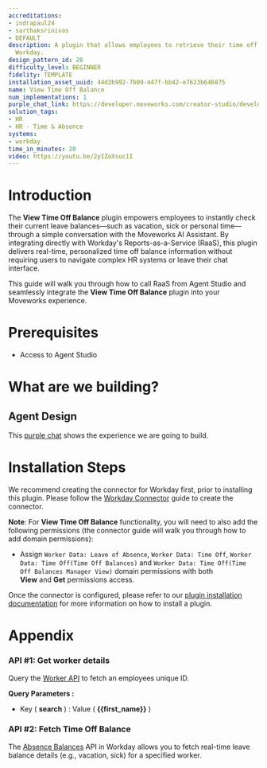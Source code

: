 ```yaml
---
accreditations:
- indrapaul24
- sarthaksrinivas
- DEFAULT
description: A plugin that allows employees to retrieve their time off balance from
  Workday.
design_pattern_id: 28
difficulty_level: BEGINNER
fidelity: TEMPLATE
installation_asset_uuid: 44d2b992-7b09-447f-bb42-e7623b646875
name: View Time Off Balance
num_implementations: 1
purple_chat_link: https://developer.moveworks.com/creator-studio/developer-tools/purple-chat?conversation=%7B%22startTimestamp%22%3A%2211%3A43+AM%22%2C%22messages%22%3A%5B%7B%22parts%22%3A%5B%7B%22richText%22%3A%22%3Cp%3EI+need+to+take+time+off%2C+how+much+balance+do+I+have%3F%3C%2Fp%3E%22%7D%5D%2C%22role%22%3A%22user%22%7D%2C%7B%22parts%22%3A%5B%7B%22reasoningSteps%22%3A%5B%7B%22richText%22%3A%22%3Cp%3E%E2%9C%A8+%3Cb%3ETriggers%3C%2Fb%3E%3Cbr%3E1.+Natural+Language%3Cbr%3E%3Cbr%3E%F0%9F%8F%83%E2%80%8D%E2%99%82%EF%B8%8F+%3Cb%3EActions%3C%2Fb%3E%3Cbr%3E1.+Query+time+off+details+for+employee%3Cbr%3E%3Cbr%3E%3C%2Fp%3E%22%2C%22status%22%3A%22success%22%7D%5D%7D%2C%7B%22richText%22%3A%22%3Cp%3E%E2%9C%85+Calling+plugin+%3Cb%3ELookup+Time+Off%3C%2Fb%3E%3Cbr%3E%E2%9C%85+Executing+action+%3Cb%3EGet+Time+Off+Type+and+Quantity%3C%2Fb%3E%3Cbr%3E%F0%9F%94%81+Summarizing+response%3C%2Fp%3E%22%7D%5D%2C%22role%22%3A%22assistant%22%7D%2C%7B%22parts%22%3A%5B%7B%22richText%22%3A%22%3Cp%3EYou+currently+have+the+following+time+off+balances%3C%2Fp%3E%22%7D%5D%2C%22role%22%3A%22assistant%22%7D%2C%7B%22parts%22%3A%5B%7B%22richText%22%3A%22%3Cp%3E1%3A+Employee+Time+Off+%28USA%29%3A+196+Hours%3Cbr%3E%5Cn2%3A+Sick+Time+Off+%28USA%29%3A+12+Days%3Cbr%3E%5Cn3%3A+Wellness+Day+%28USA%29%3A+0+Hours%3C%2Fp%3E%22%7D%2C%7B%22citations%22%3A%5B%7B%22citationTitle%22%3A%22View+Time+Off+Balance+in+Workday%22%2C%22connectorName%22%3A%22workday%22%7D%5D%7D%5D%2C%22role%22%3A%22assistant%22%7D%2C%7B%22parts%22%3A%5B%7B%22richText%22%3A%22%3Cp%3EThanks+for+the+information%21%3C%2Fp%3E%22%7D%5D%2C%22role%22%3A%22user%22%7D%5D%7D
solution_tags:
- HR
- HR - Time & Absence
systems:
- workday
time_in_minutes: 20
video: https://youtu.be/2yIZoXsuc1I
---
```


# Introduction

The **View Time Off Balance** plugin empowers employees to instantly check their current leave balances—such as vacation, sick or personal time—through a simple conversation with the Moveworks AI Assistant. By integrating directly with Workday's Reports-as-a-Service (RaaS), this plugin delivers real-time, personalized time off balance information without requiring users to navigate complex HR systems or leave their chat interface.

This guide will walk you through how to call RaaS from Agent Studio and seamlessly integrate the **View Time Off Balance** plugin into your Moveworks experience.

# Prerequisites

- Access to Agent Studio

# What are we building?

## Agent Design

This [purple chat](https://developer.moveworks.com/creator-studio/developer-tools/purple-chat?conversation=%7B%22startTimestamp%22%3A%2211%3A43+AM%22%2C%22messages%22%3A%5B%7B%22parts%22%3A%5B%7B%22richText%22%3A%22%3Cp%3EI+need+to+take+time+off%2C+how+much+balance+do+I+have%3F%3C%2Fp%3E%22%7D%5D%2C%22role%22%3A%22user%22%7D%2C%7B%22parts%22%3A%5B%7B%22reasoningSteps%22%3A%5B%7B%22richText%22%3A%22%3Cp%3E%E2%9C%A8+%3Cb%3ETriggers%3C%2Fb%3E%3Cbr%3E1.+Natural+Language%3Cbr%3E%3Cbr%3E%F0%9F%8F%83%E2%80%8D%E2%99%82%EF%B8%8F+%3Cb%3EActions%3C%2Fb%3E%3Cbr%3E1.+Query+time+off+details+for+employee%3Cbr%3E%3Cbr%3E%3C%2Fp%3E%22%2C%22status%22%3A%22success%22%7D%5D%7D%2C%7B%22richText%22%3A%22%3Cp%3E%E2%9C%85+Calling+plugin+%3Cb%3ELookup+Time+Off%3C%2Fb%3E%3Cbr%3E%E2%9C%85+Executing+action+%3Cb%3EGet+Time+Off+Type+and+Quantity%3C%2Fb%3E%3Cbr%3E%F0%9F%94%81+Summarizing+response%3C%2Fp%3E%22%7D%5D%2C%22role%22%3A%22assistant%22%7D%2C%7B%22parts%22%3A%5B%7B%22richText%22%3A%22%3Cp%3EYou+currently+have+the+following+time+off+balances%3C%2Fp%3E%22%7D%5D%2C%22role%22%3A%22assistant%22%7D%2C%7B%22parts%22%3A%5B%7B%22richText%22%3A%22%3Cp%3E1%3A+Employee+Time+Off+%28USA%29%3A+196+Hours%3Cbr%3E%5Cn2%3A+Sick+Time+Off+%28USA%29%3A+12+Days%3Cbr%3E%5Cn3%3A+Wellness+Day+%28USA%29%3A+0+Hours%3C%2Fp%3E%22%7D%2C%7B%22citations%22%3A%5B%7B%22citationTitle%22%3A%22View+Time+Off+Balance+in+Workday%22%2C%22connectorName%22%3A%22workday%22%7D%5D%7D%5D%2C%22role%22%3A%22assistant%22%7D%2C%7B%22parts%22%3A%5B%7B%22richText%22%3A%22%3Cp%3EThanks+for+the+information%21%3C%2Fp%3E%22%7D%5D%2C%22role%22%3A%22user%22%7D%5D%7D) shows the experience we are going to build.

# Installation Steps

We recommend creating the connector for Workday first, prior to installing this plugin. Please follow the [Workday Connector](https://developer.moveworks.com/creator-studio/resources/connector/?id=workday) guide to create the connector. 

**Note**: For **View Time Off Balance** functionality, you will need to also add the following permissions (the connector guide will walk you through how to add domain permissions): 

- Assign `Worker Data: Leave of Absence`, `Worker Data: Time Off`, `Worker Data: Time Off(Time Off Balances)` and `Worker Data: Time Off(Time Off Balances Manager View)` domain permissions with both **View** and **Get** permissions access.

Once the connector is configured, please refer to our [plugin installation documentation](https://help.moveworks.com/docs/ai-agent-marketplace-installation) for more information on how to install a plugin. 

# Appendix

### API #1: Get worker details

Query the [Worker API](https://community.workday.com/sites/default/files/file-hosting/restapi/index.html#common/v1/get-/workers) to fetch an employees unique ID.

**Query Parameters :**

- Key ( **search** ) : Value ( **{{first_name}}** )

### API #2: Fetch Time Off Balance

The [Absence Balances](https://community.workday.com/sites/default/files/file-hosting/restapi/index.html#absenceManagement/v2/get-/balances) API in Workday allows you to fetch real-time leave balance details (e.g., vacation, sick) for a specified worker.